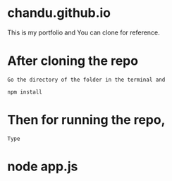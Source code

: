 # chandu.github.io
 This is my portfolio and You can clone for reference.
 
 # After cloning the repo
    Go the directory of the folder in the terminal and 

    npm install
        
        
# Then for running the repo,
    Type 

   # node app.js
